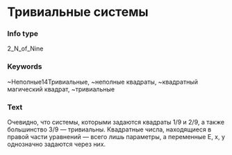 # Тривиальные системы
### Info type
2_N_of_Nine
### Keywords
~Неполные14Тривиальные, ~неполные квадраты, ~квадратный магический квадрат, ~тривиальные
### Text
Очевидно, что системы, которыми задаются квадраты 1/9 и 2/9, а также большинство 3/9 — тривиальны. Квадратные числа, находящиеся в правой части уравнений — всего лишь параметры, а переменные E, x, y однозначно задаются через них.
```
